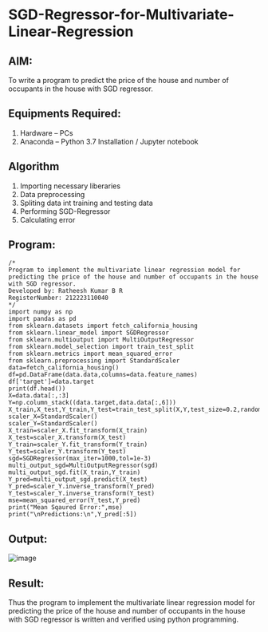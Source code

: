 # SGD-Regressor-for-Multivariate-Linear-Regression

## AIM:
To write a program to predict the price of the house and number of occupants in the house with SGD regressor.

## Equipments Required:
1. Hardware – PCs
2. Anaconda – Python 3.7 Installation / Jupyter notebook

## Algorithm
1. Importing necessary liberaries
2. Data preprocessing
3. Spliting data int training and testing data
4. Performing SGD-Regressor
5. Calculating error

## Program:
```
/*
Program to implement the multivariate linear regression model for predicting the price of the house and number of occupants in the house with SGD regressor.
Developed by: Ratheesh Kumar B R
RegisterNumber: 212223110040
*/
import numpy as np
import pandas as pd
from sklearn.datasets import fetch_california_housing
from sklearn.linear_model import SGDRegressor
from sklearn.multioutput import MultiOutputRegressor
from sklearn.model_selection import train_test_split
from sklearn.metrics import mean_squared_error
from sklearn.preprocessing import StandardScaler
data=fetch_california_housing()
df=pd.DataFrame(data.data,columns=data.feature_names)
df['target']=data.target
print(df.head())
X=data.data[:,:3]
Y=np.column_stack((data.target,data.data[:,6]))
X_train,X_test,Y_train,Y_test=train_test_split(X,Y,test_size=0.2,random_state=42)
scaler_X=StandardScaler()
scaler_Y=StandardScaler()
X_train=scaler_X.fit_transform(X_train)
X_test=scaler_X.transform(X_test)
Y_train=scaler_Y.fit_transform(Y_train)
Y_test=scaler_Y.transform(Y_test)
sgd=SGDRegressor(max_iter=1000,tol=1e-3)
multi_output_sgd=MultiOutputRegressor(sgd)
multi_output_sgd.fit(X_train,Y_train)
Y_pred=multi_output_sgd.predict(X_test)
Y_pred=scaler_Y.inverse_transform(Y_pred)
Y_test=scaler_Y.inverse_transform(Y_test)
mse=mean_squared_error(Y_test,Y_pred)
print("Mean Sqaured Error:",mse)
print("\nPredictions:\n",Y_pred[:5])
```

## Output:
![image](https://github.com/user-attachments/assets/afaec81f-c59a-4f41-8ca4-fb7adc902e71)



## Result:
Thus the program to implement the multivariate linear regression model for predicting the price of the house and number of occupants in the house with SGD regressor is written and verified using python programming.
